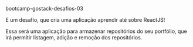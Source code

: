 bootcamp-gostack-desafios-03

E um desafio, que cria uma aplicação aprendir até sobre ReactJS!

Essa será uma aplicação para armazenar repositórios do seu portfólio, que irá permitir listagem, adição e remoção dos repositórios.